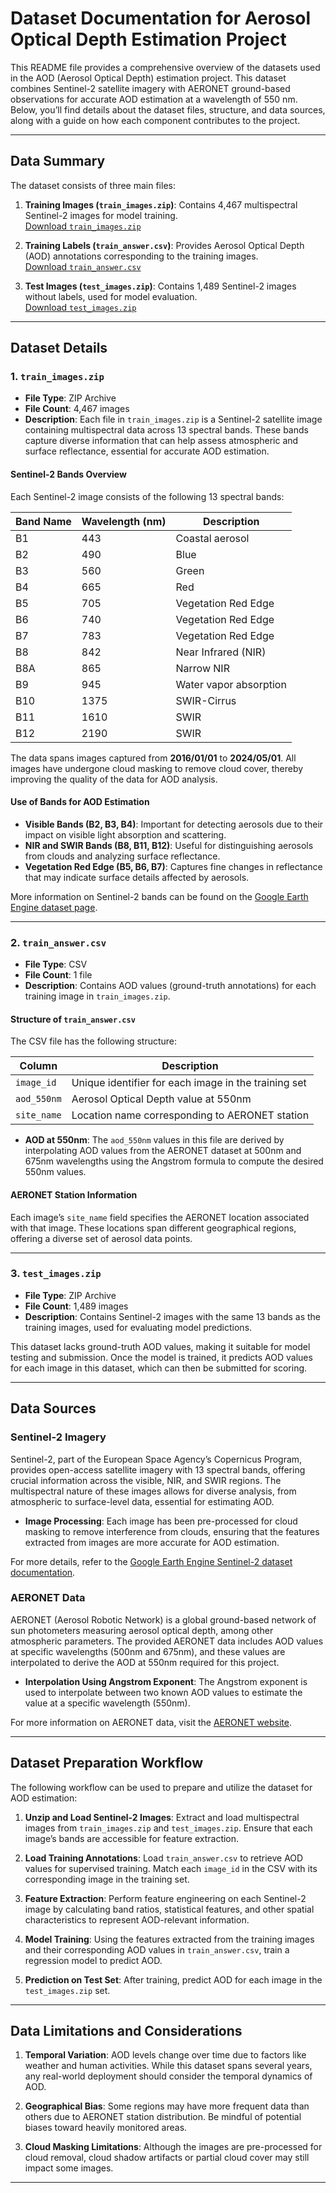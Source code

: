 # Dataset Documentation for Aerosol Optical Depth Estimation Project

This README file provides a comprehensive overview of the datasets used in the AOD (Aerosol Optical Depth) estimation project. This dataset combines Sentinel-2 satellite imagery with AERONET ground-based observations for accurate AOD estimation at a wavelength of 550 nm. Below, you’ll find details about the dataset files, structure, and data sources, along with a guide on how each component contributes to the project.

---

## Data Summary

The dataset consists of three main files:

1. **Training Images (`train_images.zip`)**: Contains 4,467 multispectral Sentinel-2 images for model training.  
   [Download `train_images.zip`](https://solafune-dev-v1.s3.us-west-2.amazonaws.com/competitions/aod_estimation/train_images.zip)

2. **Training Labels (`train_answer.csv`)**: Provides Aerosol Optical Depth (AOD) annotations corresponding to the training images.  
   [Download `train_answer.csv`](https://solafune-dev-v1.s3.us-west-2.amazonaws.com/competitions/aod_estimation/train_answer.csv)

3. **Test Images (`test_images.zip`)**: Contains 1,489 Sentinel-2 images without labels, used for model evaluation.  
   [Download `test_images.zip`](https://solafune-dev-v1.s3.us-west-2.amazonaws.com/competitions/aod_estimation/test_images.zip)

---

## Dataset Details

### 1. `train_images.zip`
- **File Type**: ZIP Archive
- **File Count**: 4,467 images
- **Description**: Each file in `train_images.zip` is a Sentinel-2 satellite image containing multispectral data across 13 spectral bands. These bands capture diverse information that can help assess atmospheric and surface reflectance, essential for accurate AOD estimation.

#### Sentinel-2 Bands Overview

Each Sentinel-2 image consists of the following 13 spectral bands:

| Band Name | Wavelength (nm) | Description                    |
|-----------|-----------------|--------------------------------|
| B1        | 443             | Coastal aerosol                |
| B2        | 490             | Blue                           |
| B3        | 560             | Green                          |
| B4        | 665             | Red                            |
| B5        | 705             | Vegetation Red Edge            |
| B6        | 740             | Vegetation Red Edge            |
| B7        | 783             | Vegetation Red Edge            |
| B8        | 842             | Near Infrared (NIR)            |
| B8A       | 865             | Narrow NIR                     |
| B9        | 945             | Water vapor absorption         |
| B10       | 1375            | SWIR-Cirrus                    |
| B11       | 1610            | SWIR                           |
| B12       | 2190            | SWIR                           |

The data spans images captured from **2016/01/01** to **2024/05/01**. All images have undergone cloud masking to remove cloud cover, thereby improving the quality of the data for AOD analysis.

#### Use of Bands for AOD Estimation
- **Visible Bands (B2, B3, B4)**: Important for detecting aerosols due to their impact on visible light absorption and scattering.
- **NIR and SWIR Bands (B8, B11, B12)**: Useful for distinguishing aerosols from clouds and analyzing surface reflectance.
- **Vegetation Red Edge (B5, B6, B7)**: Captures fine changes in reflectance that may indicate surface details affected by aerosols.

More information on Sentinel-2 bands can be found on the [Google Earth Engine dataset page](https://developers.google.com/earth-engine/datasets/catalog/COPERNICUS_S2_SR_HARMONIZED#bands).

---

### 2. `train_answer.csv`
- **File Type**: CSV
- **File Count**: 1 file
- **Description**: Contains AOD values (ground-truth annotations) for each training image in `train_images.zip`.

#### Structure of `train_answer.csv`
The CSV file has the following structure:

| Column         | Description                                      |
|----------------|--------------------------------------------------|
| `image_id`     | Unique identifier for each image in the training set |
| `aod_550nm`    | Aerosol Optical Depth value at 550nm              |
| `site_name`    | Location name corresponding to AERONET station    |

- **AOD at 550nm**: The `aod_550nm` values in this file are derived by interpolating AOD values from the AERONET dataset at 500nm and 675nm wavelengths using the Angstrom formula to compute the desired 550nm values.

#### AERONET Station Information
Each image’s `site_name` field specifies the AERONET location associated with that image. These locations span different geographical regions, offering a diverse set of aerosol data points.

---

### 3. `test_images.zip`
- **File Type**: ZIP Archive
- **File Count**: 1,489 images
- **Description**: Contains Sentinel-2 images with the same 13 bands as the training images, used for evaluating model predictions.

This dataset lacks ground-truth AOD values, making it suitable for model testing and submission. Once the model is trained, it predicts AOD values for each image in this dataset, which can then be submitted for scoring.

---

## Data Sources

### Sentinel-2 Imagery
Sentinel-2, part of the European Space Agency’s Copernicus Program, provides open-access satellite imagery with 13 spectral bands, offering crucial information across the visible, NIR, and SWIR regions. The multispectral nature of these images allows for diverse analysis, from atmospheric to surface-level data, essential for estimating AOD.

- **Image Processing**: Each image has been pre-processed for cloud masking to remove interference from clouds, ensuring that the features extracted from images are more accurate for AOD estimation.
  
For more details, refer to the [Google Earth Engine Sentinel-2 dataset documentation](https://developers.google.com/earth-engine/datasets/catalog/COPERNICUS_S2_SR_HARMONIZED#bands).

### AERONET Data
AERONET (Aerosol Robotic Network) is a global ground-based network of sun photometers measuring aerosol optical depth, among other atmospheric parameters. The provided AERONET data includes AOD values at specific wavelengths (500nm and 675nm), and these values are interpolated to derive the AOD at 550nm required for this project.

- **Interpolation Using Angstrom Exponent**: The Angstrom exponent is used to interpolate between two known AOD values to estimate the value at a specific wavelength (550nm).
  
For more information on AERONET data, visit the [AERONET website](https://aeronet.gsfc.nasa.gov/).

---

## Dataset Preparation Workflow

The following workflow can be used to prepare and utilize the dataset for AOD estimation:

1. **Unzip and Load Sentinel-2 Images**: Extract and load multispectral images from `train_images.zip` and `test_images.zip`. Ensure that each image’s bands are accessible for feature extraction.

2. **Load Training Annotations**: Load `train_answer.csv` to retrieve AOD values for supervised training. Match each `image_id` in the CSV with its corresponding image in the training set.

3. **Feature Extraction**: Perform feature engineering on each Sentinel-2 image by calculating band ratios, statistical features, and other spatial characteristics to represent AOD-relevant information.

4. **Model Training**: Using the features extracted from the training images and their corresponding AOD values in `train_answer.csv`, train a regression model to predict AOD.

5. **Prediction on Test Set**: After training, predict AOD for each image in the `test_images.zip` set.

---

## Data Limitations and Considerations

1. **Temporal Variation**: AOD levels change over time due to factors like weather and human activities. While this dataset spans several years, any real-world deployment should consider the temporal dynamics of AOD.

2. **Geographical Bias**: Some regions may have more frequent data than others due to AERONET station distribution. Be mindful of potential biases toward heavily monitored areas.

3. **Cloud Masking Limitations**: Although the images are pre-processed for cloud removal, cloud shadow artifacts or partial cloud cover may still impact some images.

---
